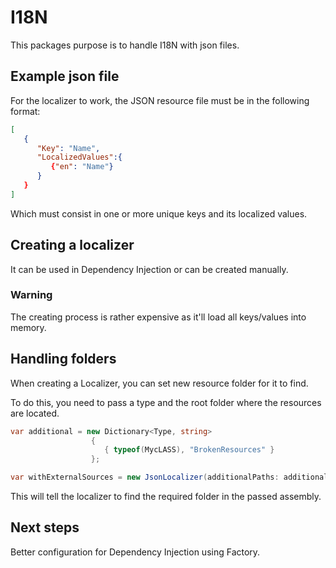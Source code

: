 # I18N

This packages purpose is to handle I18N with json files.

## Example json file

For the localizer to work, the JSON resource file must be in the following format:

```json
[
   {
      "Key": "Name",
      "LocalizedValues":{
         {"en": "Name"}
      }
   }
]
```

Which must consist in one or more unique keys and its localized values.

## Creating a localizer

It can be used in Dependency Injection or can be created manually.

### Warning

The creating process is rather expensive as it'll load all keys/values into memory.

## Handling folders

When creating a Localizer, you can set new resource folder for it to find.

To do this, you need to pass a type and the root folder where the resources are located.

```csharp
var additional = new Dictionary<Type, string>
                  {
                     { typeof(MycLASS), "BrokenResources" }
                  };

var withExternalSources = new JsonLocalizer(additionalPaths: additional);

```

This will tell the localizer to find the required folder in the passed assembly.

## Next steps

Better configuration for Dependency Injection using Factory.

